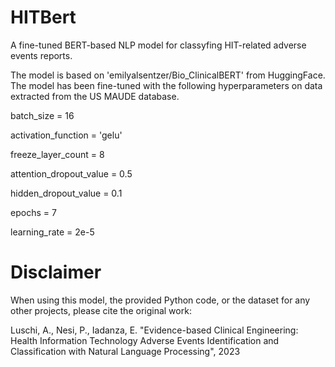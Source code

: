 # HITBert
A fine-tuned BERT-based NLP model for classyfing HIT-related adverse events reports.

The model is based on 'emilyalsentzer/Bio_ClinicalBERT' from HuggingFace.
The model has been fine-tuned with the following hyperparameters on data extracted from the US MAUDE database.

batch_size = 16

activation_function = 'gelu'

freeze_layer_count = 8

attention_dropout_value = 0.5

hidden_dropout_value = 0.1

epochs = 7

learning_rate = 2e-5

# Disclaimer
When using this model, the provided Python code, or the dataset for any other projects, please cite the original work:

Luschi, A., Nesi, P., Iadanza, E. "Evidence-based Clinical Engineering: Health Information Technology Adverse Events Identification and Classification with Natural Language Processing", 2023
